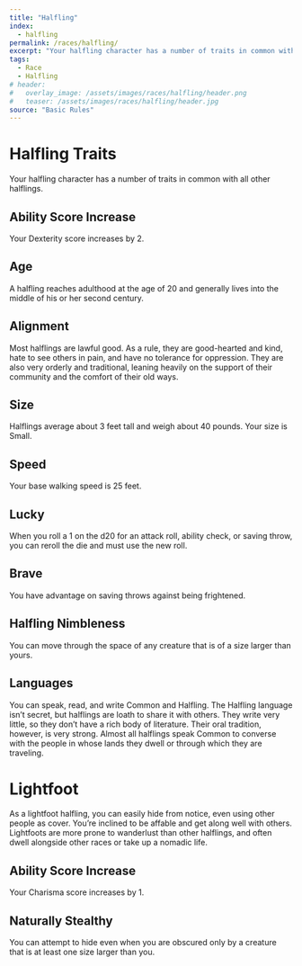 ```yaml
---
title: "Halfling"
index:
  - halfling
permalink: /races/halfling/
excerpt: "Your halfling character has a number of traits in common with all other halflings."
tags:
  - Race
  - Halfling
# header:
#   overlay_image: /assets/images/races/halfling/header.png
#   teaser: /assets/images/races/halfling/header.jpg
source: "Basic Rules"
---
```


# Halfling Traits
Your halfling character has a number of traits in common with all other halflings.

## Ability Score Increase
Your Dexterity score increases by 2.

## Age
A halfling reaches adulthood at the age of 20 and generally lives into the middle of his or her second century.

## Alignment
Most halflings are lawful good. As a rule, they are good-hearted and kind, hate to see others in pain, and have no tolerance for oppression. They are also very orderly and traditional, leaning heavily on the support of their community and the comfort of their old ways.

## Size
Halflings average about 3 feet tall and weigh about 40 pounds. Your size is Small.

## Speed
Your base walking speed is 25 feet.

## Lucky
When you roll a 1 on the d20 for an attack roll, ability check, or saving throw, you can reroll the die and must use the new roll.

## Brave
You have advantage on saving throws against being frightened.

## Halfling Nimbleness
You can move through the space of any creature that is of a size larger than yours.

## Languages
You can speak, read, and write Common and Halfling. The Halfling language isn’t secret, but halflings are loath to share it with others. They write very little, so they don’t have a rich body of literature. Their oral tradition, however, is very strong. Almost all halflings speak Common to converse with the people in whose lands they dwell or through which they are traveling.

# Lightfoot
As a lightfoot halfling, you can easily hide from notice, even using other people as cover. You’re inclined to be affable and get along well with others. Lightfoots are more prone to wanderlust than other halflings, and often dwell alongside other races or take up a nomadic life.

## Ability Score Increase
Your Charisma score increases by 1.

## Naturally Stealthy
You can attempt to hide even when you are obscured only by a creature that is at least one size larger than you.